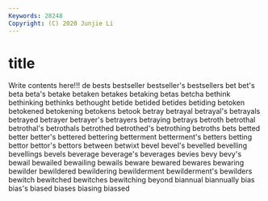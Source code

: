 ```yaml
---
Keywords: 28248
Copyright: (C) 2020 Junjie Li
---
```


# title

Write contents here!!!
de 
bests 
bestseller 
bestseller's 
bestsellers 
bet 
bet's
beta 
beta's 
betake 
betaken 
betakes 
betaking 
betas 
betcha 
bethink 
bethinking
bethinks 
bethought 
betide 
betided 
betides 
betiding 
betoken 
betokened 
betokening 
betokens
betook 
betray 
betrayal 
betrayal's 
betrayals 
betrayed 
betrayer 
betrayer's 
betrayers 
betraying
betrays 
betroth 
betrothal 
betrothal's 
betrothals 
betrothed 
betrothed's 
betrothing 
betroths 
bets
betted 
better 
better's 
bettered 
bettering 
betterment 
betterment's 
betters 
betting 
bettor
bettor's 
bettors 
between 
betwixt 
bevel 
bevel's 
bevelled 
bevelling 
bevellings 
bevels
beverage 
beverage's 
beverages 
bevies 
bevy 
bevy's 
bewail 
bewailed 
bewailing 
bewails
beware 
bewared 
bewares 
bewaring 
bewilder 
bewildered 
bewildering 
bewilderment 
bewilderment's 
bewilders
bewitch 
bewitched 
bewitches 
bewitching 
beyond 
biannual 
biannually 
bias 
bias's 
biased
biases 
biasing 
biassed 
